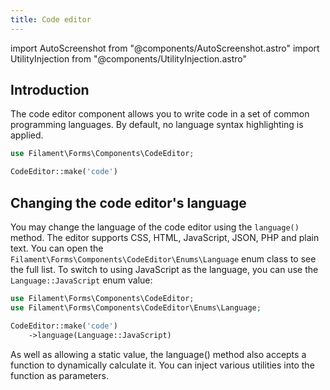 ```yaml
---
title: Code editor
---
```

import AutoScreenshot from "@components/AutoScreenshot.astro"
import UtilityInjection from "@components/UtilityInjection.astro"

## Introduction

The code editor component allows you to write code in a set of common programming languages. By default, no language syntax highlighting is applied.

```php
use Filament\Forms\Components\CodeEditor;

CodeEditor::make('code')
```

<AutoScreenshot name="forms/fields/code-editor/simple" alt="Code editor" version="4.x" />

## Changing the code editor's language

You may change the language of the code editor using the `language()` method. The editor supports CSS, HTML, JavaScript, JSON, PHP and plain text. You can open the `Filament\Forms\Components\CodeEditor\Enums\Language` enum class to see the full list. To switch to using JavaScript as the language, you can use the `Language::JavaScript` enum value:

```php
use Filament\Forms\Components\CodeEditor;
use Filament\Forms\Components\CodeEditor\Enums\Language;

CodeEditor::make('code')
    ->language(Language::JavaScript)
```

<UtilityInjection set="formFields" version="4.x">As well as allowing a static value, the language() method also accepts a function to dynamically calculate it. You can inject various utilities into the function as parameters.</UtilityInjection>
